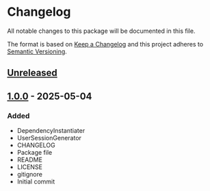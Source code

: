 # Changelog
All notable changes to this package will be documented in this file.

The format is based on [Keep a Changelog](http://keepachangelog.com/en/1.0.0/)
and this project adheres to [Semantic Versioning](http://semver.org/spec/v2.0.0.html).

## [Unreleased]

## [1.0.0] - 2025-05-04
### Added
- DependencyInstantiater
- UserSessionGenerator
- CHANGELOG
- Package file
- README
- LICENSE
- gitignore
- Initial commit

[Unreleased]: https://github.com/HyagoOliveira/InitializationSystem/compare/1.0.0...main
[1.0.0]: https://github.com/HyagoOliveira/InitializationSystem/tree/1.0.0/